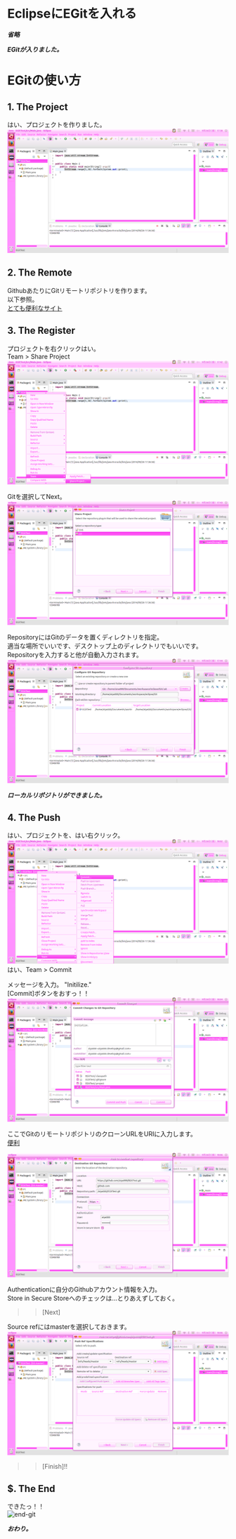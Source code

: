 
# EclipseにEGitを入れる
  
***省略***


***EGitが入りました。***  


# EGitの使い方

## 1. The Project
はい、プロジェクトを作りました。  
![project](/images/2014-09-26-EclipseにEGitを入れる-1.png)  


## 2. The Remote
GithubあたりにGitリモートリポジトリを作ります。  
以下参照。  
[とても便利なサイト](http://google.co.jp/search?q=github+リポジトリ+作り方)  


## 3. The Register
プロジェクトを右クリックはい。  
Team > Share Project  
![share-pro](/images/2014-09-26-EclipseにEGitを入れる-2.png)  

Gitを選択してNext。  
![select-git](/images/2014-09-26-EclipseにEGitを入れる-3.png)  
  
RepositoryにはGitのデータを置くディレクトリを指定。  
適当な場所でいいです、デスクトップ上のディレクトリでもいいです。  
Repositoryを入力すると他が自動入力されます。  
![place-git](/images/2014-09-26-EclipseにEGitを入れる-4.png)  
  
***ローカルリポジトリができました。***  


## 4. The Push
はい、プロジェクトを、はい右クリック。  
![commit-git](/images/2014-09-26-EclipseにEGitを入れる-5.png)  
はい、Team > Commit  
  
メッセージを入力。 "Initilize."  
[Commit]ボタンをおすっ！！  
![commit2-git](/images/2014-09-26-EclipseにEGitを入れる-6.png)  
  
  
ここでGitのリモートリポジトリのクローンURLをURIに入力します。  
[便利](http://google.co.jp/search?q=github+clone+URL)  
  
![uri-git](/images/2014-09-26-EclipseにEGitを入れる-7.png)  
  
Authenticationに自分のGithubアカウント情報を入力。  
Store in Secure Storeへのチェックは…とりあえずしておく。  
>> [Next]  
  
  
Source refにはmasterを選択しておきます。  
![ref-git](/images/2014-09-26-EclipseにEGitを入れる-8.png)  
>> [Finish]!!


## $. The End
できたっ！！  
![end-git](/images/2014-09-26-EclipseにEGitを入れる-9.png)  
  
  
  
***おわり。***  
  
